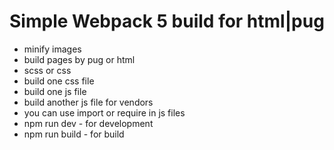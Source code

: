 # Simple Webpack 5 build for html|pug 
- minify images
- build pages by pug or html
- scss or css
- build one css file
- build one js file
- build another js file for vendors
- you can use import or require in js files
- npm run dev - for development
- npm run build - for build